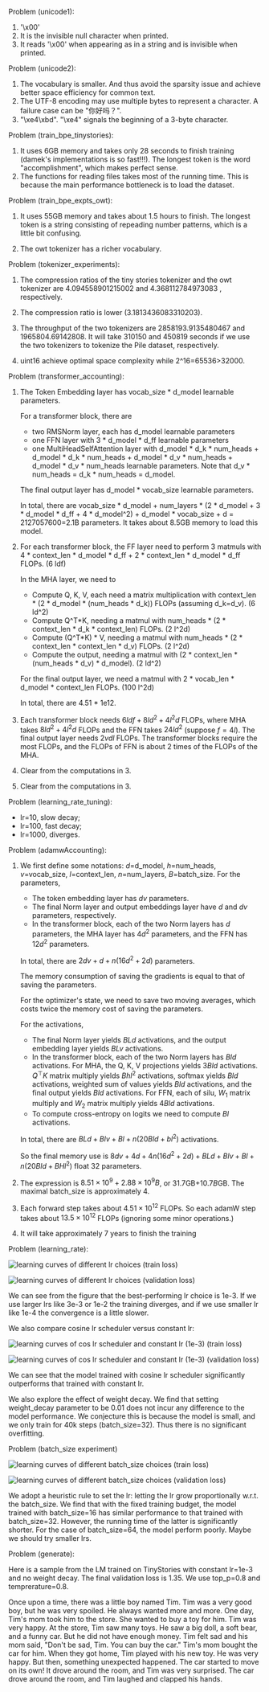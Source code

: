 Problem (unicode1):

1. '\x00'
2. It is the invisible null character when printed.
3. It reads '\x00' when appearing as in a string and is invisible when printed.

Problem (unicode2):

1. The vocabulary is smaller. And thus avoid the sparsity issue and achieve better space efficiency for common text.
2. The UTF-8 encoding may use multiple bytes to represent a character. A failure case can be "你好吗？".
3. "\xe4\xbd". "\xe4" signals the beginning of a 3-byte character.

Problem (train_bpe_tinystories):

1. It uses 6GB memory and takes only 28 seconds to finish training (damek's implementations is so fast!!!). The longest token is the word "accomplishment", which makes perfect sense.
2. The functions for reading files takes most of the running time. This is because the main performance bottleneck is to load the dataset.

Problem (train_bpe_expts_owt):

1. It uses 55GB memory and takes about 1.5 hours to finish. The longest token is a string consisting of repeading number patterns, which is a little bit confusing.

2. The owt tokenizer has a richer vocabulary. 

Problem (tokenizer_experiments):

1. The compression ratios of the tiny stories tokenizer and the owt tokenizer are 4.094558901215002 and 4.368112784973083 , respectively.

2. The compression ratio is lower (3.1813436083310203).

3. The throughput of the two tokenizers are 2858193.9135480467 and 1965804.69142808. It will take 310150 and 450819 seconds if we use the two tokenizers to tokenize the Pile dataset, respectively.

4. uint16 achieve optimal space complexity while 2^16=65536>32000.

Problem (transformer_accounting): 

1. The Token Embedding layer has vocab_size * d_model learnable parameters.

    For a transformer block, there are 

    - two RMSNorm layer, each has d_model learnable parameters
    - one FFN layer with 3 * d_model * d_ff learnable parameters
    - one MultiHeadSelfAttention layer with d_model * d_k * num_heads + d_model * d_k * num_heads + d_model * d_v * num_heads + d_model * d_v * num_heads learnable parameters. Note that d_v * num_heads = d_k * num_heads = d_model.
    
    The final output layer has d_model * vocab_size learnable parameters.

    In total, there are vocab_size * d_model + num_layers * (2 * d_model + 3 * d_model * d_ff + 4 * d_model^2) + d_model * vocab_size + d = 2127057600=2.1B parameters.
    It takes about 8.5GB memory to load this model.

2. For each transformer block, the FF layer need to perform 3 matmuls with 4 * context_len  * d_model * d_ff + 2 * context_len * d_model * d_ff FLOPs. (6 ldf)

    In the MHA layer, we need to 

    - Compute Q, K, V, each need a matrix multiplication with context_len * (2 * d_model * (num_heads * d_k)) FLOPs (assuming d_k=d_v). (6 ld^2)
    - Compute Q^T*K, needing a matmul with num_heads * (2 * context_len * d_k * context_len) FLOPs. (2 l^2d)
    - Compute (Q^T*K) * V, needing a matmul with num_heads * (2 * context_len * context_len * d_v) FLOPs. (2 l^2d)
    - Compute the output, needing a matmul with  (2 * context_len * (num_heads * d_v) * d_model). (2 ld^2)

    For the final output layer, we need a matmul with 2 * vocab_len * d_model * context_len FLOPs. (100 l^2d)

    In total, there are 4.51 * 1e12.

3. Each transformer block needs $6 ldf+8ld^2+4l^2d$ FLOPs, where MHA takes $8ld^2+4l^2d$ FLOPs and the FFN takes $24ld^2$ (suppose $f = 4l$). The final output layer needs $2 vdl$ FLOPs.
The transformer blocks require the most FLOPs, and the FLOPs of FFN is about 2 times of the FLOPs of the MHA.

4. Clear from the computations in 3.

5. Clear from the computations in 3.

Problem (learning_rate_tuning):

* lr=10, slow decay;
* lr=100, fast decay;
* lr=1000, diverges.

Problem (adamwAccounting):

1. We first define some notations: $d=$d_model, $h=$num_heads, $v=$vocab_size, $l=$context_len, $n=$num_layers, $B=$batch_size.
   For the parameters,
   * The token embedding layer has $dv$ parameters.
   * The final Norm layer and output embeddings layer have $d$ and $dv$ parameters, respectively.
   * In the transformer block, each of the two Norm layers has $d$ parameters, the MHA layer has $4d^2$ parameters, and the FFN has $12 d^2$ parameters.
   
   In total, there are $2dv+d+n(16d^2+2d)$ parameters.
   
   The memory consumption of saving the gradients is equal to that of saving the parameters.

   For the optimizer's state, we need to save two moving averages, which costs twice the memory cost of saving the parameters.

   For the activations,
   * The final Norm layer yields $BLd$ activations, and the output embedding layer yields $BLv$ activations.
   * In the transformer block, each of the two Norm layers has $Bld$ activations. For MHA, the Q, K, V projections yields $3Bld$ activations. $Q^\top K$ matrix multiply yields $Bhl^2$ activations, softmax yields $Bld$ activations, weighted sum of values yields $Bld$ activations, and the final output yields $Bld$ activations. For FFN, each of silu, $W_1$ matrix multiply and $W_2$ matrix multiply yields $4Bld$ activations.
   * To compute cross-entropy on logits we need to compute $Bl$ activations.
  
   In total, there are $BLd+Blv+Bl+n(20Bld+bl^2)$ activations.

   So the final memory use is $8dv+4d+4n(16d^2+2d)+BLd+Blv+Bl+n(20Bld+BHl^2)$ float 32 parameters.

2. The expression is $8.51\times 10^9+2.88\times 10^9 B$, or $31.7$GB+$10.7B$GB. The maximal batch_size is approximately 4.

3. Each forward step takes about $4.51\times 10^{12}$ FLOPs. So each adamW step takes about $13.5\times 10^{12}$ FLOPs (ignoring some minor operations.)

4. It will take approximately 7 years to finish the training

Problem (learning_rate):

![learning curves of different lr choices (train loss)](./figures/lr_experiment_train.png "learning curves of different lr choices (train loss)")

![learning curves of different lr choices (validation loss)](./figures/lr_experiment_val.png "learning curves of different lr choices (validation loss)")

We can see from the figure that the best-performing lr choice is 1e-3.
If we use larger lrs like 3e-3 or 1e-2 the training diverges, and if we use smaller lr like 1e-4 the convergence is a little slower.

We also compare cosine lr scheduler versus constant lr:

![learning curves of cos lr scheduler and constant lr (1e-3) (train loss)](./figures/cos_con_experiment_train.png "learning curves of cos lr scheduler and constant lr (1e-3) (train loss)")

![learning curves of cos lr scheduler and constant lr (1e-3) (validation loss)](./figures/cos_con_experiment_val.png "learning curves of cos lr scheduler and constant lr (1e-3) (validation loss)")

We can see that the model trained with cosine lr scheduler significantly outperforms that trained with constant lr.

We also explore the effect of weight decay.
We find that setting weight_decay parameter to be 0.01 does not incur any difference to the model performance.
We conjecture this is because the model is small, and we only train for 40k steps (batch_size=32).
Thus there is no significant overfitting.

Problem (batch_size experiment)

![learning curves of different batch_size choices (train loss)](./figures/batch_size_experiment_train.png "learning curves of different lr choices (train loss)")

![learning curves of different batch_size choices (validation loss)](./figures/batch_size_experiment_val.png "learning curves of different lr choices (train loss)")

We adopt a heuristic rule to set the lr: letting the lr grow proportionally w.r.t. the batch_size.
We find that with the fixed training budget, the model trained with batch_size=16 has similar performance to that trained with batch_size=32. 
However, the running time of the latter is significantly shorter.
For the case of batch_size=64, the model perform poorly.
Maybe we should try smaller lrs.

Problem (generate): 

Here is a sample from the LM trained on TinyStories with constant lr=1e-3 and no weight decay. The final validation loss is 1.35. We use top_p=0.8 and temprerature=0.8.

Once upon a time, there was a little boy named Tim. Tim was a very good boy, but he was very spoiled. He always wanted more and more. One day, Tim's mom took him to the store. She wanted to buy a toy for him. Tim was very happy.
At the store, Tim saw many toys. He saw a big doll, a soft bear, and a funny car. But he did not have enough money. Tim felt sad and his mom said, "Don't be sad, Tim. You can buy the car." Tim's mom bought the car for him.
When they got home, Tim played with his new toy. He was very happy. But then, something unexpected happened. The car started to move on its own! It drove around the room, and Tim was very surprised. The car drove around the room, and Tim laughed and clapped his hands.




